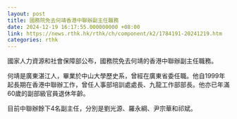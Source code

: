 ```yaml
---
layout: post
title: 國務院免去何靖香港中聯辦副主任職務
date: 2024-12-19 16:17:55.000000000 +08:00
link: https://news.rthk.hk/rthk/ch/component/k2/1784191-20241219.htm
categories: rthk
---
```


國家人力資源和社會保障部公布，國務院免去何靖的香港中聯辦副主任職務。

何靖是廣東湛江人，畢業於中山大學歷史系，曾經在廣東省委任職。他自1999年起長期在香港中聯辦工作，曾任人事部培訓處處長、九龍工作部部長。他亦已年滿60歲的副部級官員退休年齡。

目前中聯辦餘下4名副主任，分別是劉光源、羅永綱、尹宗華和祁斌。
